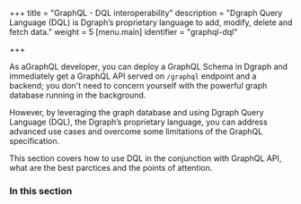 +++
title = "GraphQL - DQL interoperability"
description = "Dgraph Query Language (DQL) is Dgraph’s proprietary language to add, modify, delete and fetch data."
weight = 5
[menu.main]
  identifier = "graphql-dql"

+++

As aGraphQL developer, you can deploy a GraphQL Schema in Dgraph and immediately get a GraphQL API served on ``/graphql`` endpoint and a backend; you don't need to concern yourself with the powerful graph database running in the background. 

However, by leveraging the graph database and using Dgraph Query Language (DQL), the Dgraph’s proprietary language, you can address advanced use cases and overcome some limitations of the GraphQL specification.

This section covers how to use DQL in the conjunction with GraphQL API, what are the best parctices and the points of attention.

### In this section


